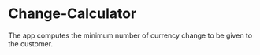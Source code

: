 # Change-Calculator
The app computes the minimum number of currency change to be given to the customer.
